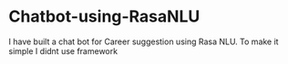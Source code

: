 # Chatbot-using-RasaNLU
I have built a chat bot for Career suggestion using Rasa NLU. To make it simple  I didnt use framework
